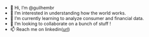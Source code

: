 - 👋 Hi, I’m @guilhembr
- 👀 I’m interested in understanding how the world works. 
- 🌱 I’m currently learning to analyze consumer and financial data.
- 💞️ I’m looking to collaborate on a bunch of stuff !
- 📫 Reach me on linkedin([url](https://www.linkedin.com/in/guilhem-berthou-4ab63b12b/))

<!---
guilhembr/guilhembr is a ✨ special ✨ repository because its `README.md` (this file) appears on your GitHub profile.
You can click the Preview link to take a look at your changes.
--->
